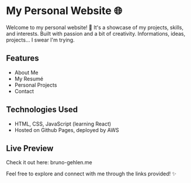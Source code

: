 # My Personal Website 🌐

Welcome to my personal website! 🎉 It's a showcase of my projects, skills, and interests. Built with passion and a bit of creativity. Informations, ideas, projects... I swear I'm trying.

## Features
- About Me
- My Resumé
- Personal Projects
- Contact

## Technologies Used
- HTML, CSS, JavaScript (learning React)
- Hosted on Github Pages, deployed by AWS

## Live Preview
Check it out here: bruno-gehlen.me

Feel free to explore and connect with me through the links provided! ✨
